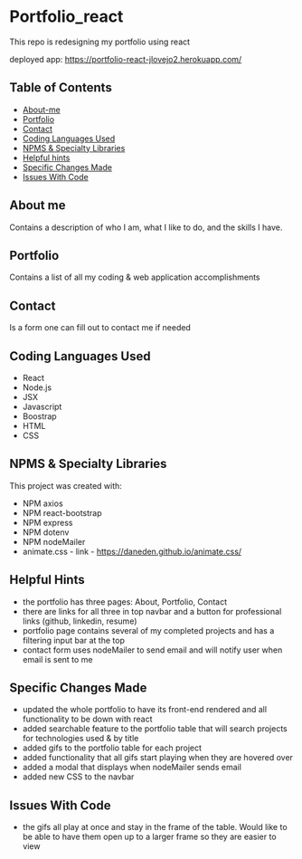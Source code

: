 # Portfolio_react
This repo is redesigning my portfolio using react

deployed app:
https://portfolio-react-jlovejo2.herokuapp.com/

## Table of Contents
* [About-me](#about-me)
* [Portfolio](#portfolio)
* [Contact](#contact)
* [Coding Languages Used](#coding-languages-used)
* [NPMS & Specialty Libraries](#npms-&-specialty-libraries)
* [Helpful hints](#helpful-hints)
* [Specific Changes Made](#specific-changes-made)
* [Issues With Code](#issues-with-code)

## About me
Contains a description of who I am, what I like to do, and the skills I have. 

## Portfolio	
Contains a list of all my coding & web application accomplishments

## Contact
Is a form one can fill out to contact me if needed 

## Coding Languages Used
* React
* Node.js
* JSX
* Javascript
* Boostrap
* HTML
* CSS

## NPMS & Specialty Libraries
This project was created with:
* NPM axios
* NPM react-bootstrap
* NPM express
* NPM dotenv
* NPM nodeMailer
* animate.css - link - https://daneden.github.io/animate.css/

## Helpful Hints
* the portfolio has three pages: About, Portfolio, Contact
* there are links for all three in top navbar and a button for professional links (github, linkedin, resume)
* portfolio page contains several of my completed projects and has a filtering input bar at the top
* contact form uses nodeMailer to send email and will notify user when email is sent to me

## Specific Changes Made
* updated the whole portfolio to have its front-end rendered and all functionality to be down with react
* added searchable feature to the portfolio table that will search projects for technologies used & by title
* added gifs to the portfolio table for each project
* added functionality that all gifs start playing when they are hovered over
* added a modal that displays when nodeMailer sends email
* added new CSS to the navbar

## Issues With Code
* the gifs all play at once and stay in the frame of the table.  Would like to be able to have them open up to a larger frame so they are easier to view



